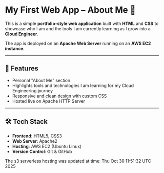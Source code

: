 # My First Web App – About Me 🚀

This is a simple **portfolio-style web application** built with **HTML** and **CSS** to showcase who I am and the tools I am currently learning as I grow into a **Cloud Engineer**.  

The app is deployed on an **Apache Web Server** running on an **AWS EC2 instance**.  

---

## 🌟 Features
- Personal "About Me" section  
- Highlights tools and technologies I am learning for my Cloud Engineering journey  
- Responsive and clean design with custom CSS  
- Hosted live on Apache HTTP Server  

---

## 🛠️ Tech Stack
- **Frontend**: HTML5, CSS3  
- **Web Server**: Apache2  
- **Hosting**: AWS EC2 (Ubuntu Linux)  
- **Version Control**: Git & GitHub  


The s3 serverless hosting was updated at time: Thu Oct 30 11:51:32 UTC 2025
